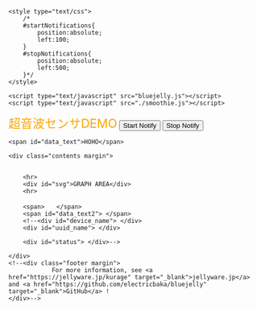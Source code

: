 <!doctype html>
<!--
Copyright 2017-2020 JellyWare Inc. All Rights Reserved.
-->
<html>
  <head>
    <meta charset="utf-8">
    <meta http-equiv="X-UA-Compatible" content="IE=edge">
    <meta name="description" content="BlueJelly">
    <meta name="viewport" content="width=640, maximum-scale=1.0, user-scalable=yes">
    <title>BlueJelly-ESP32  超音波センサDEMO</title>
    <link href="https://fonts.googleapis.com/css?family=Lato:100,300,400,700,900" rel="stylesheet" type="text/css">
    <link rel="stylesheet" href="style.css">
   
    <style type="text/css">
    	/*
		#startNotifications{
			position:absolute;
			left:100;
		}
		#stopNotifications{
			position:absolute;
			left:500;
		}*/
    </style>
    
    <script type="text/javascript" src="bluejelly.js"></script>
    <script type="text/javascript" src="./smoothie.js"></script>
  </head>

<body>
<div class="container">
    <div class="title margin">
        <font color="orange"><font size="5">超音波センサDEMO</font></font>       
        <button id="startNotifications" class="button">Start Notify</button>
		<button id="stopNotifications" class="button">Stop Notify</button>
    </div>
    
	<span id="data_text">HOHO</span>
	
    <div class="contents margin">
        

        <hr>
        <div id="svg">GRAPH AREA</div>
        <hr>
        
        <span>　　</span>
        <span id="data_text2"> </span>
        <!--<div id="device_name"> </div>
        <div id="uuid_name"> </div>
        
        <div id="status"> </div>-->

    </div>
    <!--<div class="footer margin">
                For more information, see <a href="https://jellyware.jp/kurage" target="_blank">jellyware.jp</a> and <a href="https://github.com/electricbaka/bluejelly" target="_blank">GitHub</a> !
    </div>-->
</div>


<script>
//--------------------------------------------------
//Global変数
//--------------------------------------------------
//BlueJellyのインスタンス生成
const ble = new BlueJelly();

//TimeSeriesのインスタンス生成
const ble_data = new TimeSeries();


//-------------------------------------------------
//smoothie.js
//-------------------------------------------------
function createTimeline() {
    const chart = new SmoothieChart({
        millisPerPixel: 20,
        grid: {
            fillStyle: '#ff8319',
            strokeStyle: '#ffffff',
            millisPerLine: 800
        },
        maxValue: 5000,
        minValue: 0
    });
    chart.addTimeSeries(ble_data, {
        strokeStyle: 'rgba(255, 255, 255, 1)',
        fillStyle: 'rgba(255, 255, 255, 0.2)',
        lineWidth: 4
    });
    chart.streamTo(document.getElementById("chart"), 500);
}


//--------------------------------------------------
//ロード時の処理
//--------------------------------------------------
window.onload = function () {
  //UUIDの設定
  ble.setUUID("UUID1","4fafc201-1fb5-459e-8fcc-c5c9c331914b","beb5483e-36e1-4688-b7f5-ea07361b26a8");

  //smoothie.js
  //createTimeline();
}


//--------------------------------------------------
//Scan後の処理
//--------------------------------------------------
ble.onScan = function (deviceName) {
  //document.getElementById('device_name').innerHTML = deviceName;
  document.getElementById('status').innerHTML = "found device!";
}


//--------------------------------------------------
//ConnectGATT後の処理
//--------------------------------------------------
ble.onConnectGATT = function (uuid) {
  console.log('> connected GATT!');

  //document.getElementById('uuid_name').innerHTML = uuid;
  //document.getElementById('status').innerHTML = "connected GATT!";
}


//--------------------------------------------------
//Read後の処理：得られたデータの表示など行う
//--------------------------------------------------
ble.onRead = function (data, uuid){
  //フォーマットに従って値を取得
  let value = "";
  for(let i = 0; i < data.byteLength; i++){
    value = value + String.fromCharCode(data.getInt8(i));
  }

  //数値化
  value = Number(value);

  //コンソールに値を表示
  console.log(value);
  
  let value2=Math.round(value*0.5);
  str_value="";
  let str_value2="";
  
  if(String(value).length==1) str_value= "00"+value;
  if(String(value).length==2) str_value= "0"+value;
  if(String(value).length==3) str_value= value;

  if(String(value2).length==1) str_value2= "000"+value2;
  if(String(value2).length==2) str_value2= "00"+value2;
  if(String(value2).length==3) str_value2= "0"+value2;
  if(String(value2).length==4) str_value2= value2;
  
  //HTMLにデータを表示
  str_value+="cm";
  document.getElementById('data_text').innerHTML = str_value;
  //document.getElementById('data_text2').innerHTML = str_value2;
  //document.getElementById('uuid_name').innerHTML = uuid;
  //document.getElementById('status').innerHTML = "read data"

  //グラフへ反映
  //ble_data.append(new Date().getTime(), value);
  Create_grapf(value,value2);
}


//--------------------------------------------------
//Start Notify後の処理
//--------------------------------------------------
ble.onStartNotify = function(uuid){
  console.log('> Start Notify!');

  //document.getElementById('uuid_name').innerHTML = uuid;
  //document.getElementById('status').innerHTML = "started Notify";
}


//--------------------------------------------------
//Stop Notify後の処理
//--------------------------------------------------
ble.onStopNotify = function(uuid){
  console.log('> Stop Notify!');

  //document.getElementById('uuid_name').innerHTML = uuid;
  //document.getElementById('status').innerHTML = "stopped Notify";
}


//-------------------------------------------------
//ボタンが押された時のイベント登録
//--------------------------------------------------
document.getElementById('startNotifications').addEventListener('click', function() {
      ble.startNotify('UUID1');
});

document.getElementById('stopNotifications').addEventListener('click', function() {
      ble.stopNotify('UUID1');
});


let str_value="";

var array1 = new Array(100);
for(let i=0;i<100;i++){
		array1[i] = new Array(2);
}



function Create_grapf(getdata,getdata1) {
	let screen_w = 600;
	let screen_h = 500;
	let Max_val = 100;
	let Min_val = 0;
	let i=0;
	let ii=0;
	var plot_color = new Array('red', 'blue', 'yellow' ,'green');
	
	
	
	
	for(ii=0;ii<2;ii++){
		for(i=0;i<=98;i++){
			array1[i][ii]=array1[(i+1)][ii];
		}
	}
	array1[99][0]=getdata;
	array1[99][1]=getdata1;
	
	
	
	let display_text="<svg xmlns='http://www.w3.org/2000/svg' version='1.1' height='" + screen_h + "' width='" + screen_w + "' viewBox='-50 -50 750 600' class='SvgFrame'>";
	display_text = display_text + "<line x1='0' y1='0' x2='" + screen_w + "' y2='0' style='stroke:black;stroke-width:1' />";
	display_text = display_text + "<line x1='0' y1='" + screen_h + "' x2='" + screen_w + "' y2='" + screen_h + "' style='stroke:black;stroke-width:1' />";
	display_text = display_text + "<line x1='0' y1='0' x2='0' y2='" + screen_h + "' style='stroke:black;stroke-width:1' />";
	display_text = display_text + "<line x1='" + screen_w + "' y1='0' x2='" + screen_w + "' y2='" + screen_h + "' style='stroke:black;stroke-width:1' />";
	
	
	
	
	display_text = display_text + "<text x='510' y='30' font-size='30' stroke='black' text-anchor='start' stroke-width='2'>"+str_value+"</text>"
	
	
	
	

	for(i=1;i<=4;i++){
		display_text = display_text + "<line x1='" + screen_w/5*i + "' y1='0' x2='" + (screen_w/5*i) + "' y2='" + screen_h + "' style='stroke:gray;stroke-width:1' />";
		display_text = display_text + "<line x1='0' y1='" + screen_h/5*i + "' x2='" +  screen_w + "' y2='" + screen_h/5*i + "' style='stroke:gray;stroke-width:1' />";
	}

	for(i=0;i<=5;i++){
        display_text = display_text + "<text x='-5' y='"+ (screen_h/5*i+10) +"' font-size='20' stroke='black' text-anchor='end' stroke-width='1'>"+(Max_val-Max_val/5*i)+"</text>"
    }
    
	
	
	for(ii=0;ii<2;ii++){
	    let x1 = 0;
	    
	    for(let i = 0;i<=98;i++){
	    	let x2=0;
	        x2 = x1 + screen_w / 100;
	        y1 = array1[i][ii]
	        y1 -= Min_val;
	        y1 *= screen_h;
	        y1 /= (Max_val - Min_val);
	        y1 = screen_h - y1;
	        
	        y2 =  array1[(i+1)][ii];
	        y2 -= Min_val;
	        y2 *= screen_h;
	        y2 /= (Max_val - Min_val);
	        y2 = screen_h - y2;
	        display_text = display_text + "<line x1='" + x1 + "' y1='" + y1 + "' x2='" + x2 + "' y2='" + y2 + "' style='stroke:"+ plot_color[ii] +";stroke-width:2' />";
	        
	        x1 += screen_w / 100
	        
	    }
    }

    
    display_text += "</svg>"
    document.getElementById("svg").innerHTML =  display_text;


}

</script>
</body>
</html>

